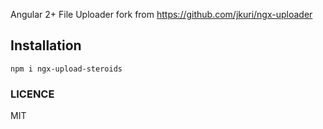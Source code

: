 <!--

# ngx-uploader

-->

Angular 2+ File Uploader fork from https://github.com/jkuri/ngx-uploader


<!--
http://ngx-uploader.com

**This module has been completely rewritten from scratch with the version `3.0.0`.**

If you are looking for documentation for version prior to `3.0.0`, please check [2.x.x](https://github.com/jkuri/ngx-uploader/tree/2.x.x) branch.
-->
## Installation


```
npm i ngx-upload-steroids
```
<!--
1. Add `ngx-uploader` module as dependency to your project.

```
yarn add ngx-uploader
```

2. Include `NgUploaderModule` into your main AppModule or in module where you will use it.

```
// app.module.ts
import { NgModule } from '@angular/core';
import { BrowserModule } from '@angular/platform-browser';
import { NgUploaderModule } from 'ngx-uploader';

@NgModule({
  imports: [
    BrowserModule,
    NgUploaderModule
  ],
  declarations: [ AppComponent ],
  exports: [ AppComponent ]
})
export class AppModule {}
```

## Data Structures of Events and Uploaded Files

```ts
export interface UploadProgress {
  status: UploadStatus; // current status of upload for specific file (Queue | Uploading | Done | Canceled)
  data?: {
    percentage: number; // percentage of upload already completed
    speed: number; // current upload speed per second in bytes
    speedHuman: string; // current upload speed per second in human readable form
  };
}

export interface UploadFile {
  id: string; // unique id of uploaded file instance
  fileIndex: number; // fileIndex in internal ngx-uploader array of files
  lastModifiedDate: Date; // last modify date of the file (Date object)
  name: string; // original name of the file
  size: number; // size of the file in bytes
  type: string; // mime type of the file
  progress: UploadProgress;
  response?: any; // response when upload is done (parsed JSON or string)
}

// output events emitted by ngx-uploader
export interface UploadOutput {
  type: 'addedToQueue' | 'allAddedToQueue' | 'uploading' | 'done' | 'removed' | 'start' | 'cancelled' | 'dragOver' | 'dragOut' | 'drop';
  file?: UploadFile;
}

// input events that user can emit to ngx-uploader
export interface UploadInput {
  type: 'uploadAll' | 'uploadFile' | 'cancel' | 'cancelAll';
  url?: string; // URL to upload file to
  method?: string; // method (POST | PUT)
  id?: string; // unique id of uploaded file
  fieldName?: string; // field name (default 'file')
  fileIndex?: number; // fileIndex in internal ngx-uploader array of files
  file?: UploadFile; // uploading file
  data?: { [key: string]: string | Blob }; // custom data sent with the file
  headers?: { [key: string]: string }; // custom headers
  concurrency?: number; // concurrency of how many files can be uploaded in parallel (default is 0 which means unlimited)
  withCredentials?: boolean; // apply withCredentials option
}
```

## Example

**You can always run working example by cloning this repository, building project with `yarn build:prod` and running server with `node ./dist/server.js`.**

### Component Code

```ts
import { Component, EventEmitter } from '@angular/core';
import { UploadOutput, UploadInput, UploadFile, humanizeBytes } from 'ngx-uploader';

@Component({
  selector: 'app-home',
  templateUrl: 'app-home.component.html'
})
export class AppHomeComponent {
  formData: FormData;
  files: UploadFile[];
  uploadInput: EventEmitter<UploadInput>;
  humanizeBytes: Function;
  dragOver: boolean;

  constructor() {
    this.files = []; // local uploading files array
    this.uploadInput = new EventEmitter<UploadInput>(); // input events, we use this to emit data to ngx-uploader
    this.humanizeBytes = humanizeBytes;
  }

  onUploadOutput(output: UploadOutput): void {
    console.log(output); // lets output to see what's going on in the console

    if (output.type === 'allAddedToQueue') { // when all files added in queue
      // uncomment this if you want to auto upload files when added
      // const event: UploadInput = {
      //   type: 'uploadAll',
      //   url: '/upload',
      //   method: 'POST',
      //   data: { foo: 'bar' },
      //   concurrency: 0
      // };
      // this.uploadInput.emit(event);
    } else if (output.type === 'addedToQueue') {
      this.files.push(output.file); // add file to array when added
    } else if (output.type === 'uploading') {
      // update current data in files array for uploading file
      const index = this.files.findIndex(file => file.id === output.file.id);
      this.files[index] = output.file;
    } else if (output.type === 'removed') {
      // remove file from array when removed
      this.files = this.files.filter((file: UploadFile) => file !== output.file);
    } else if (output.type === 'dragOver') { // drag over event
      this.dragOver = true;
    } else if (output.type === 'dragOut') { // drag out event
      this.dragOver = false;
    } else if (output.type === 'drop') { // on drop event
      this.dragOver = false;
    }
  }

  startUpload(): void {  // manually start uploading
    const event: UploadInput = {
      type: 'uploadAll',
      url: '/upload',
      method: 'POST',
      data: { foo: 'bar' },
      concurrency: 1 // set sequential uploading of files with concurrency 1
    }

    this.uploadInput.emit(event);
  }

  cancelUpload(id: string): void {
    this.uploadInput.emit({ type: 'cancel', id: id });
  }
}
```

### Template Code

For whole template code please check [here](https://github.com/jkuri/ngx-uploader/tree/master/src/app/components/app-home/app-home.component.html).

```html
<div class="drop-container" ngFileDrop (uploadOutput)="onUploadOutput($event)" [uploadInput]="uploadInput" [ngClass]="{ 'is-drop-over': dragOver }">
  <h1>Drag & Drop</h1>
</div>

<label class="upload-button">
  <input type="file" ngFileSelect (uploadOutput)="onUploadOutput($event)" [uploadInput]="uploadInput" multiple>
  or choose file(s)
</label>

<button type="button" class="start-upload-btn" (click)="startUpload()">
  Start Upload
</button>
```
-->
### LICENCE

MIT
